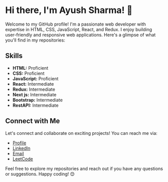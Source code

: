 # Hi there, I'm Ayush Sharma! 👋

Welcome to my GitHub profile! I'm a passionate web developer with expertise in HTML, CSS, JavaScript, React, and Redux. I enjoy building user-friendly and responsive web applications. Here's a glimpse of what you'll find in my repositories:


## Skills

- **HTML:** Proficient
- **CSS:** Proficient
- **JavaScript:** Proficient
- **React:** Intermediate
- **Redux:** Intermediate
- **Next js:** Intermediate
- **Bootstrap:** Intermediate
- **RestAPI:** Intermediate

## Connect with Me

Let's connect and collaborate on exciting projects! You can reach me via:

- [Profile](https://theayushsharma.in)
- [LinkedIn](https://www.linkedin.com/in/ayush-sharma-b64187182/)
- [Email](mailto:ayushsharma81852@gmail.com)
- [LeetCode](https://leetcode.com/theayushsharma1/)

Feel free to explore my repositories and reach out if you have any questions or suggestions. Happy coding! 😊
